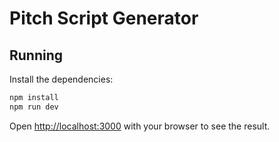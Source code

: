 # Pitch Script Generator

## Running

Install the dependencies:

```bash
npm install
npm run dev
```

Open [http://localhost:3000](http://localhost:3000) with your browser to see the result.

